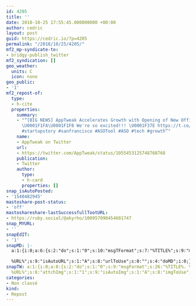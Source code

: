 ```yaml
---
id: 4205
title: ''
date: 2018-10-25 17:55:45.000000000 +00:00
author: cedric
layout: post
guid: https://cedric.io/?p=4205
permalink: "/2018/10/25/4205/"
mf2_mp-syndicate-to:
- bridgy-publish_twitter
mf2_syndication: []
geo_weather:
  units: C
  icon: none
geo_public:
- '1'
mf2_repost-of:
  type:
  - h-cite
  properties:
    summary:
    - "“[BIG NEWS] AppTweak Accelerates Growth with Opening of New Office in San Francisco!
      \U0001F1FA\U0001F1F8 We're so excited!!! \U0001F37E https://t.co/ROG6fgkBiT
      #startupstory #sanfrancisco #ASOTool #ASO #tech #growth”"
    name:
    - AppTweak on Twitter
    url:
    - https://twitter.com/AppTweak/status/1055453125748768768
    publication:
    - Twitter
    author:
      type:
      - h-card
      properties: []
snap_isAutoPosted:
- '1540482945'
mastoshare-post-status:
- 'off'
mastoshareshare-lastSuccessfullTootURL:
- https://ruby.social/@akyrho/100957090454601747
snap_MYURL:
- ''
snapEdIT:
- '1'
snapMD: |-
  a:1:{i:0;a:6:{s:2:"do";s:1:"0";s:10:"msgTFormat";s:7:"%TITLE%";s:9:"msgFormat";s:19:"%FULLTEXT%

  %URL%";s:9:"isAutoURL";s:1:"A";s:8:"urlToUse";s:0:"";s:4:"doMD";i:0;}}"
snapTW: a:1:{i:0;a:8:{s:2:"do";s:1:"0";s:9:"msgFormat";s:26:"%TITLE%. %EXCERPT% -
  %URL%";s:8:"attchImg";s:1:"1";s:9:"isAutoImg";s:1:"A";s:8:"imgToUse";s:0:"";s:9:"isAutoURL";s:1:"A";s:8:"urlToUse";s:0:"";s:4:"doTW";i:0;}}
categories:
- Non classé
kind:
- Repost
---
```


